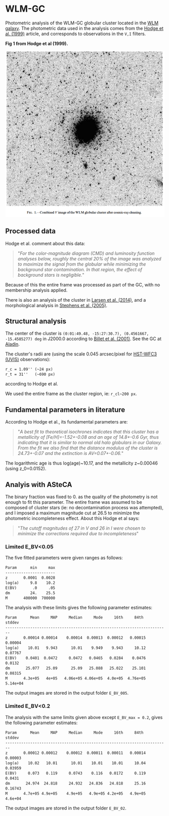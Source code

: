 
# WLM-GC

Photometric analysis of the WLM-GC globular cluster located in the [WLM galaxy](https://en.wikipedia.org/wiki/Wolf%E2%80%93Lundmark%E2%80%93Melotte).
The photometric data used in the analysis comes from the [Hodge et al. (1999)](http://adsabs.harvard.edu/abs/1999ApJ...521..577H) article, and corresponds to observations in the `V,I` filters.

**Fig 1 from Hodge et al (1999).**

![](fig1_hodge.png)



## Processed data

Hodge et al. comment about this data:

> "*For the color-magnitude diagram (CMD) and luminosity function analyses below, roughly the central 20% of the image was analyzed to maximize the signal from the globular while minimizing the background star contamination. In that region, the effect of background stars is negligible.*"

Because of this the entire frame was processed as part of the GC, with no membership analysis applied.

There is also an analysis of the cluster in [Larsen et al. (2014)](https://www.aanda.org/articles/aa/abs/2014/05/aa22672-13/aa22672-13.html),
and a morphological analysis in [Stephens et al. (2005)](https://arxiv.org/abs/astro-ph/0511502).


## Structural analysis

The center of the cluster is `(0:01:49.48, -15:27:30.7), (0.4561667, -15.4585277) deg` in J2000.0 according to [Billet et al. (2001)](http://iopscience.iop.org/article/10.1086/339181/fulltext/). See the GC at
[Aladin](http://aladin.unistra.fr/AladinLite/?target=00+01+49.480-15+27+30.70&fov=0.10&survey=P%2FDSS2%2Fcolor).

The cluster's radii are (using the scale 0.045 arcsec/pixel for [HST-WFC3 (UVIS)](http://www.stsci.edu/hst/wfc3/ins_performance/detectors) observations):

    r_c = 1.09'' (~24 px)
    r_t = 31''   (~690 px)
    
according to Hodge et al.

We used the entire frame as the cluster region, ie: `r_cl~200 px`.


## Fundamental parameters in literature

According to Hodge et al., its fundamental parameters are:

> "*A best fit to theoretical isochrones indicates that this cluster has a metallicity of [Fe/H]=-1.52+-0.08 and an age of 14.8+-0.6 Gyr, thus indicating that it is similar to normal old halo globulars in our Galaxy. From the fit we also find that the distance modulus of the cluster is 24.73+-0.07 and the extinction is AV=0.07+-0.06.*"

The logarithmic age is thus log(age)\~10.17, and the metallicity z\~0.00046 (using z_0=0.0152).


## Analyis with ASteCA

The binary fraction was fixed to 0. as the quality of the photometry is not enough to fit this parameter. The entire frame was assumed to be composed of cluster stars  (ie: no decontamination process was attempted), and I imposed a maximum magnitude cut at 26.5 to minimize the photometric incompleteness effect. About this Hodge et al says:

> "*The cutoff magnitudes of 27 in V and 26 in I were chosen to minimize the corrections required due to incompleteness*"


### Limited E_BV<0.05

The five fitted parameters were given ranges as follows:


```
Param      min     max
----------------------
z       0.0001  0.0028
log(a)     9.8    10.2
E(BV)       .0     .05
dm         24.    25.5
M       400000  700000
```

The analysis with these limits gives the following parameter estimates:

```
Param      Mean     MAP     Median     Mode     16th     84th     stddev
------------------------------------------------------------------------
z       0.00014 0.00014    0.00014  0.00013  0.00012   0.00015   0.00004
log(a)    10.01   9.943      10.01    9.949    9.943     10.12   0.07767
E(BV)    0.0401  0.0472     0.0472   0.0465   0.0284    0.0476    0.0132
dm       25.077   25.09      25.09   25.088   25.022    25.101   0.08315
M       4.3e+05   4e+05   4.06e+05 4.06e+05  4.0e+05  4.76e+05  5.14e+04
```

The output images are stored in the output folder `E_BV_005`.


### Limited E_BV<0.2

The analysis with the same limits given above except `E_BV_max = 0.2`, gives the following parameter estimates:

```
Param      Mean     MAP     Median     Mode     16th     84th     stddev
------------------------------------------------------------------------
z       0.00012 0.00012    0.00012  0.00011  0.00011   0.00014   0.00003
log(a)    10.02   10.01      10.01    10.01    10.01     10.04   0.03959
E(BV)     0.073   0.119     0.0743    0.116   0.0172     0.119    0.0431
dm       24.974  24.818     24.932   24.836   24.818     25.16   0.16743
M       4.7e+05 4.9e+05    4.9e+05   4.9e+05 4.2e+05   4.9e+05   4.6e+04
```

The output images are stored in the output folder `E_BV_02`.
